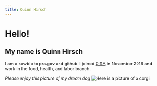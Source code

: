 ```yaml
---
title: Quinn Hirsch
---
```


# Hello!
## My name is **Quinn Hirsch** 
I am a newbie to pra.gov and github. I joined [OIRA](https://www.whitehouse.gov/omb/information-regulatory-affairs/) in November 2018 and work in the food, health, and labor branch. 

*Please enjoy this picture of my dream dog*
![Here is a picture of a corgi](https://s3.amazonaws.com/cdn-origin-etr.akc.org/wp-content/uploads/2017/11/12225921/Pembroke-Welsh-Corgi-MP.jpg)
